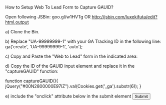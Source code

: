 How to Setup Web To Lead Form to Capture GAUID?

Open following JSBin:
  goo.gl/w1HVTg OR http://jsbin.com/luxekifuta/edit?html,output

a) Clone the Bin.

b) Replace "UA-99999999-1" with your GA Tracking ID in the following line:
  ga('create', 'UA-99999999-1', 'auto');

c) Copy and Paste the "Web to Lead" form in the indicated area:
  <!-- PASTE YOUR FORM HERE -->

d) Copy the ID of the GAUID input element and replace it in the "captureGAUID" function:

  function captureGAUID(){
    jQuery("#00N2800000E97IZ").val(Cookies.get('_ga').substr(6));
  }

e) include the "onclick" attribute below in the submit element
  <input type="submit" onclick="captureGAUID();" name="submit">
